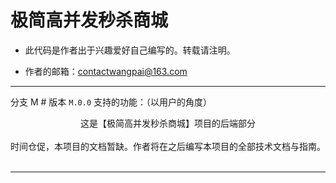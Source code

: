 # 极简高并发秒杀商城

* 此代码是作者出于兴趣爱好自己编写的。转载请注明。

* 作者的邮箱：contactwangpai@163.com

---

分支 M # 版本 ` M.0.0 ` 支持的功能：（以用户的角度）

<center>这是【极简高并发秒杀商城】项目的后端部分</center>

<br/>

<center>时间仓促，本项目的文档暂缺。作者将在之后编写本项目的全部技术文档与指南。</center>

<br/>

---

